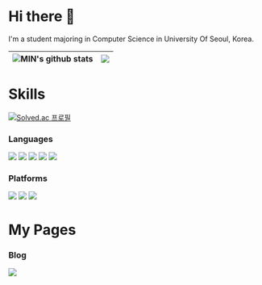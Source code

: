 # Hi there 👋
I'm a student majoring in Computer Science in University Of Seoul, Korea.
<br>

| <img align="center" src="https://github-readme-stats.vercel.app/api?username=minbros&show_icons=true&include_all_commits=true&theme=buefy&hide_border=true" alt="MIN's github stats" /></a> | <img align="center" src="https://github-readme-stats.vercel.app/api/top-langs/?username=minbros&layout=compact&theme=buefy&hide_border=true" /></a> |
| ------------- | ------------- |

# Skills
[![Solved.ac 프로필](http://mazassumnida.wtf/api/v2/generate_badge?boj=pristo2463)](https://solved.ac/pristo2463)

### Languages
<img src="https://img.shields.io/badge/python-3776AB?style=for-the-badge&logo=python&logoColor=FFFFFF"/></a>
<img src="https://img.shields.io/badge/java-007396?style=for-the-badge&logo=oracle&logoColor=FFFFFF"/></a>
<img src="https://img.shields.io/badge/c-8F9BAB?style=for-the-badge&logo=c&logoColor=FFFFFF"/></a>
<img src="https://img.shields.io/badge/c++-00599C?style=for-the-badge&logo=cplusplus&logoColor=FFFFFF"/></a>
<img src="https://img.shields.io/badge/dart-0175C2?style=for-the-badge&logo=dart&logoColor=FFFFFF"/></a>

### Platforms
<img src="https://img.shields.io/badge/flutter-02569B?style=for-the-badge&logo=flutter&logoColor=FFFFFF"/></a>
<img src="https://img.shields.io/badge/spring-6DB33F?style=for-the-badge&logo=spring&logoColor=FFFFFF"/></a>
<img src="https://img.shields.io/badge/mysql-4479A1?style=for-the-badge&logo=mysql&logoColor=FFFFFF"/></a>

# My Pages
### Blog
<a href="https://noteformin.tistory.com/" target="_blank"><img src="https://img.shields.io/badge/tistory-FF8651?style=for-the-badge&logo=tistory&logoColor=FFFFFF"/></a>
<br>
